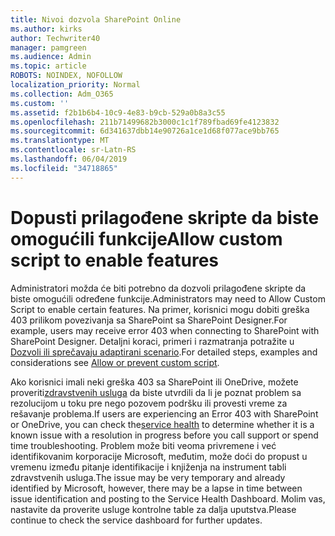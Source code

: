 ```yaml
---
title: Nivoi dozvola SharePoint Online
ms.author: kirks
author: Techwriter40
manager: pamgreen
ms.audience: Admin
ms.topic: article
ROBOTS: NOINDEX, NOFOLLOW
localization_priority: Normal
ms.collection: Adm_O365
ms.custom: ''
ms.assetid: f2b1b6b4-10c9-4e83-b9cb-529a0b8a3c55
ms.openlocfilehash: 211b71499682b3000c1c1f789fbad69fe4123832
ms.sourcegitcommit: 6d341637dbb14e90726a1ce1d68f077ace9bb765
ms.translationtype: MT
ms.contentlocale: sr-Latn-RS
ms.lasthandoff: 06/04/2019
ms.locfileid: "34718865"
---
```

# <a name="allow-custom-script-to-enable-features"></a><span data-ttu-id="e56a0-102">Dopusti prilagođene skripte da biste omogućili funkcije</span><span class="sxs-lookup"><span data-stu-id="e56a0-102">Allow custom script to enable features</span></span>

<span data-ttu-id="e56a0-103">Administratori možda će biti potrebno da dozvoli prilagođene skripte da biste omogućili određene funkcije.</span><span class="sxs-lookup"><span data-stu-id="e56a0-103">Administrators may need to Allow Custom Script to enable certain features.</span></span> <span data-ttu-id="e56a0-104">Na primer, korisnici mogu dobiti greška 403 prilikom povezivanja sa SharePoint sa SharePoint Designer.</span><span class="sxs-lookup"><span data-stu-id="e56a0-104">For example, users may receive error 403 when connecting to SharePoint with SharePoint Designer.</span></span> <span data-ttu-id="e56a0-105">Detaljni koraci, primeri i razmatranja potražite u [Dozvoli ili sprečavaju adaptirani scenario](https://docs.microsoft.com/en-us/sharepoint/allow-or-prevent-custom-script).</span><span class="sxs-lookup"><span data-stu-id="e56a0-105">For detailed steps, examples and considerations see [Allow or prevent custom script](https://docs.microsoft.com/en-us/sharepoint/allow-or-prevent-custom-script).</span></span>

<span data-ttu-id="e56a0-106">Ako korisnici imali neki greška 403 sa SharePoint ili OneDrive, možete proveriti[zdravstvenih usluga](https://admin.microsoft.com/AdminPortal/Home#/servicehealth) da biste utvrdili da li je poznat problem sa rezolucijom u toku pre nego pozovem podršku ili provesti vreme za rešavanje problema.</span><span class="sxs-lookup"><span data-stu-id="e56a0-106">If users are experiencing an Error 403 with SharePoint or OneDrive, you can check the[service health](https://admin.microsoft.com/AdminPortal/Home#/servicehealth)  to determine whether it is a known issue with a resolution in progress before you call support or spend time troubleshooting.</span></span> <span data-ttu-id="e56a0-107">Problem može biti veoma privremene i već identifikovanim korporacije Microsoft, međutim, može doći do propust u vremenu između pitanje identifikacije i knjiženja na instrument tabli zdravstvenih usluga.</span><span class="sxs-lookup"><span data-stu-id="e56a0-107">The issue may be very temporary and already identified by Microsoft, however, there may be a lapse in time between issue identification and posting to the Service Health Dashboard.</span></span> <span data-ttu-id="e56a0-108">Molim vas, nastavite da proverite usluge kontrolne table za dalja uputstva.</span><span class="sxs-lookup"><span data-stu-id="e56a0-108">Please continue to check the service dashboard for further updates.</span></span>

